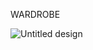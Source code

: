 WARDROBE

![Untitled design](https://github.com/Shahikjahan100/WARDROBE/assets/139509529/f5bf5ccf-a289-40e0-aa70-b3f2ab2fc609)

